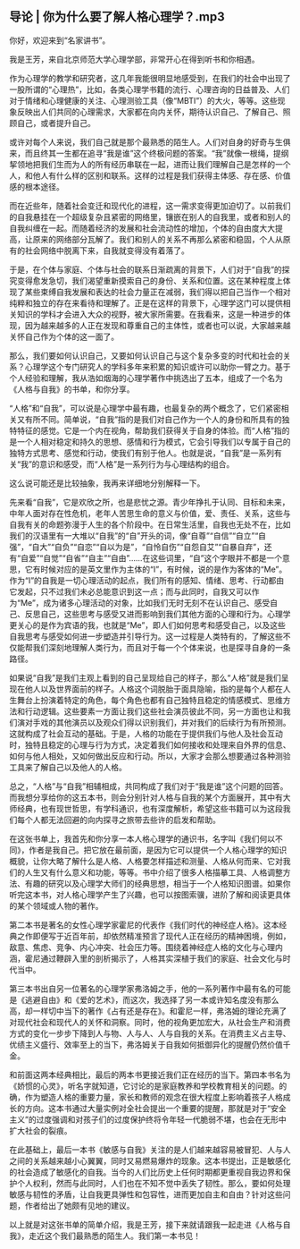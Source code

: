 ## 导论 | 你为什么要了解人格心理学？.mp3

你好，欢迎来到“名家讲书”。

我是王芳，来自北京师范大学心理学部，非常开心在得到听书和你相遇。

作为心理学的教学和研究者，这几年我能很明显地感受到，在我们的社会中出现了一股所谓的“心理热”，比如，各类心理学书籍的流行、心理咨询的日益普及、人们对于情绪和心理健康的关注、心理测验工具（像“MBTI”）的大火，等等。这些现象反映出人们共同的心理需求，大家都在向内关怀，期待认识自己、了解自己、照顾自己，或者提升自己。

或许对每个人来说，我们自己就是那个最熟悉的陌生人。人们对自身的好奇与生俱来，而且终其一生都在追寻“我是谁”这个终极问题的答案。“我”就像一根绳，提纲挈领地把我们生而为人的所有经历串联在一起，进而让我们理解自己是怎样的一个人，和他人有什么样的区别和联系。这样的过程是我们获得主体感、存在感、价值感的根本途径。

而在近些年，随着社会变迁和现代化的进程，这一需求变得更加迫切了。以前我们的自我悬挂在一个超级复杂且紧密的网络里，镶嵌在别人的自我里，或者和别人的自我纠缠在一起。而随着经济的发展和社会流动性的增加，个体的自由度大大提高，让原来的网络部分瓦解了。我们和别人的关系不再那么紧密和稳固，个人从原有的社会网络中脱离下来，自我就变得没有着落了。

于是，在个体与家庭、个体与社会的联系日渐疏离的背景下，人们对于“自我”的探究变得愈发急切，我们渴望重新摸索自己的身份、关系和位置。这在某种程度上体现了某些束缚自我发展和表达的社会力量正在减弱，我们得以把自己当作一个相对纯粹和独立的存在来看待和理解了。正是在这样的背景下，心理学这门可以提供相关知识的学科才会进入大众的视野，被大家所需要。在我看来，这是一种进步的体现，因为越来越多的人正在发现和尊重自己的主体性，或者也可以说，大家越来越关怀自己作为个体的这一面了。

那么，我们要如何认识自己，又要如何认识自己与这个复杂多变的时代和社会的关系？心理学这个专门研究人的学科多年来积累的知识或许可以助你一臂之力。基于个人经验和理解，我从浩如烟海的心理学著作中挑选出了五本，组成了一个名为《人格与自我》的书单，和你分享。

“人格”和“自我”，可以说是心理学中最有趣，也最复杂的两个概念了，它们紧密相关又有所不同。简单说，“自我”指的是我们对自己作为一个人的身份和所具有的独特特征的感觉。它是一个内在视角，帮助我们获得关于自身的体验。而“人格”指的是一个人相对稳定和持久的思想、感情和行为模式，它会引导我们以专属于自己的独特方式思考、感觉和行动，使我们有别于他人。也就是说，“自我”是一系列有关“我”的意识和感受，而“人格”是一系列行为与心理结构的组合。

这么说可能还是比较抽象，我再来详细地分别解释一下。

先来看“自我”，它是欢欣之所，也是悲忧之源。青少年挣扎于认同、目标和未来，中年人面对存在性危机，老年人苦思生命的意义与价值，爱、责任、关系，这些与自我有关的命题弥漫于人生的各个阶段中。在日常生活里，自我也无处不在，比如我们的汉语里有一大堆以“自我”的“自”开头的词，像“自尊”“自信”“自立”“自强”，“自大”“自负”“自恋”“自以为是”，“自怜自伤”“自怨自艾”“自暴自弃”，还有“自爱”“自觉”“自省”“自主”“自由”……在这些词里，“自”这个字眼并不都是一个意思，它有时候对应的是英文里作为主体的“I”，有时候，说的是作为客体的“Me”。作为“I”的自我是一切心理活动的起点，我们所有的感知、情绪、思考、行动都由它发起，只不过我们未必总能意识到这一点；而与此同时，自我又可以作为“Me”，成为诸多心理活动的对象，比如我们无时无刻不在认识自己、感受自己、反思自己，这些思考与感受又进而影响到我们其他方面的心理和行为。心理学更关心的是作为宾语的我，也就是“Me”，即人们如何思考和感受自己，以及这些自我思考与感受如何进一步塑造并引导行为。这一过程是人类特有的，了解这些不仅能帮我们深刻地理解人类行为，而且对于每一个个体来说，也是探寻自身的一条路径。

如果说“自我”是我们主观上看到的自己呈现给自己的样子，那么“人格”就是我们呈现在他人以及世界面前的样子。人格这个词脱胎于面具隐喻，指的是每个人都在人生舞台上扮演着特定的角色，每个角色也都有自己独特且稳定的情感模式、思维方法和行动逻辑。这些要素一方面让我们这些社会演员彼此不同，另一方面也让和我们演对手戏的其他演员以及观众们得以识别我们，并对我们的后续行为有所预测。这就构成了社会互动的基础。于是，人格的功能在于提供我们与他人及社会互动时，独特且稳定的心理与行为方式，决定着我们如何接收和处理来自外界的信息、如何与他人相处，又如何做出反应和行动。所以，大家才会那么想要通过各种测验工具来了解自己以及他人的人格。

总之，“人格”与“自我”相辅相成，共同构成了我们对于“我是谁”这个问题的回答。而我想分享给你的这五本书，则会分别针对人格与自我的某个方面展开，其中有大师经典，也有现世哲思，有学科通识，也有深度解析，希望这些书籍可以为这段我们每个人都无法回避的向内探寻之旅带去些许的启发和帮助。

在这张书单上，我首先和你分享一本人格心理学的通识书，名字叫《我们何以不同》，作者是我自己。把它放在最前面，是因为它可以提供一个人格心理学的知识概貌，让你大略了解什么是人格、人格要怎样描述和测量、人格从何而来、它对我们的人生又有什么意义和功能，等等。书中介绍了很多人格描摹工具、人格调整方法、有趣的研究以及心理学大师们的经典思想，相当于一个人格知识图谱。如果你听完这本书，对人格心理学产生了兴趣，也可以按图索骥，进阶了解和阅读更具体的某个领域或人物的著作。

第二本书是著名的女性心理学家霍尼的代表作《我们时代的神经症人格》。这本经典之作即便写于近百年前，却依然精准预言了现代人正在经历的精神困境，例如，敌意、焦虑、竞争、内心冲突、社会压力等。围绕着神经症人格的文化与心理内涵，霍尼通过鞭辟入里的剖析揭示了，人格其实深植于我们的家庭、社会文化与时代当中。

第三本书出自另一位著名的心理学家弗洛姆之手，他的一系列著作中最有名的可能是《逃避自由》和《爱的艺术》，而这次，我选择了另一本或许知名度没有那么高，却一样切中当下的著作《占有还是存在》。和霍尼一样，弗洛姆的理论充满了对现代社会和现代人的关怀和洞察。同时，他的视角更加宏大，从社会生产和消费方式的变化一步步下降到人与物、人与人、人与自我的关系。在消费主义占主导、优绩主义盛行、效率至上的当下，弗洛姆关于自我如何抵御异化的提醒仍然价值千金。

和前面这两本经典相比，最后的两本书更接近我们正在经历的当下。第四本书名为《娇惯的心灵》，听名字就知道，它讨论的是家庭教养和学校教育相关的问题。的确，作为塑造人格的重要力量，家长和教师的观念在很大程度上影响着孩子人格成长的方向。这本书通过大量实例对全社会提出一个重要的提醒，那就是对于“安全主义”的过度强调和对孩子们的过度保护终将令年轻一代脆弱不堪，也会在无形中扩大社会的裂痕。

在此基础上，最后一本书《敏感与自我》关注的是人们越来越容易被冒犯、人与人之间的关系越来越小心翼翼，同时又易燃易爆炸的现象。这本书提出，正是敏感化的社会造成了敏感化的自我。当今的人们比历史上任何时期都更重视自我边界和保护个人权利，然而与此同时，人们也在不知不觉中丢失了韧性。那么，要如何处理敏感与韧性的矛盾，让自我更具弹性和包容性，进而更加自主和自由？针对这些问题，作者给出了她颇有见地的建议。

以上就是对这张书单的简单介绍，我是王芳，接下来就请跟我一起走进《人格与自我》，走近这个我们最熟悉的陌生人。我们第一本书见！











